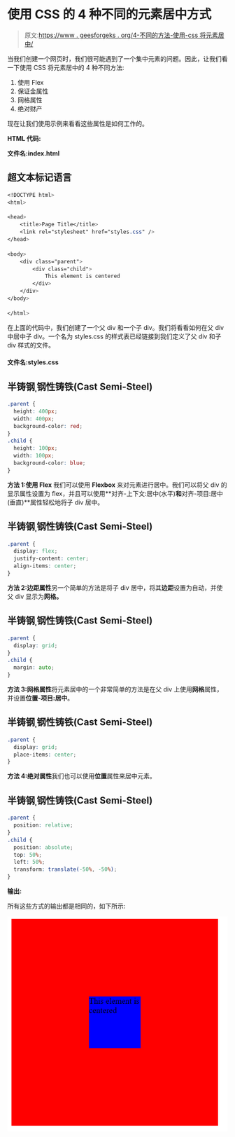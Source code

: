 # 使用 CSS 的 4 种不同的元素居中方式

> 原文:[https://www . geesforgeks . org/4-不同的方法-使用-css 将元素居中/](https://www.geeksforgeeks.org/4-different-ways-to-center-an-element-using-css/)

当我们创建一个网页时，我们很可能遇到了一个集中元素的问题。因此，让我们看一下使用 CSS 将元素居中的 4 种不同方法:

1.  使用 Flex
2.  保证金属性
3.  网格属性
4.  绝对财产

现在让我们使用示例来看看这些属性是如何工作的。

**HTML 代码:**

**文件名:index.html**

## 超文本标记语言

```css
<!DOCTYPE html>
<html>

<head>
    <title>Page Title</title>
    <link rel="stylesheet" href="styles.css" />
</head>

<body>
    <div class="parent">
        <div class="child">
            This element is centered
        </div>
    </div>
</body>

</html>
```

在上面的代码中，我们创建了一个父 div 和一个子 div。我们将看看如何在父 div 中居中子 div。一个名为 styles.css 的样式表已经链接到我们定义了父 div 和子 div 样式的文件。

#### 文件名:styles.css

## 半铸钢ˌ钢性铸铁(Cast Semi-Steel)

```css
.parent {
  height: 400px;
  width: 400px;
  background-color: red;
}
.child {
  height: 100px;
  width: 100px;
  background-color: blue;
}
```

**方法 1:使用 Flex** 我们可以使用 **Flexbox** 来对元素进行居中。我们可以将父 div 的显示属性设置为 flex，并且可以使用**对齐-上下文:居中(水平)**和**对齐-项目:居中(垂直)**属性轻松地将子 div 居中。

## 半铸钢ˌ钢性铸铁(Cast Semi-Steel)

```css
.parent {
  display: flex;
  justify-content: center;
  align-items: center;
}
```

**方法 2:边距属性**另一个简单的方法是将子 div 居中，将其**边距**设置为自动，并使父 div 显示为**网格。**

## 半铸钢ˌ钢性铸铁(Cast Semi-Steel)

```css
.parent {
  display: grid;
}
.child {
  margin: auto;
}
```

**方法 3:网格属性**将元素居中的一个非常简单的方法是在父 div 上使用**网格**属性，并设置**位置-项目:居中**。

## 半铸钢ˌ钢性铸铁(Cast Semi-Steel)

```css
.parent {
  display: grid;
  place-items: center;
}
```

**方法 4:绝对属性**我们也可以使用**位置**属性来居中元素。

## 半铸钢ˌ钢性铸铁(Cast Semi-Steel)

```css
.parent {
  position: relative;
}
.child {
  position: absolute;
  top: 50%;
  left: 50%;
  transform: translate(-50%, -50%);
}
```

**输出:**

所有这些方式的输出都是相同的，如下所示:

![](img/73465b68634d02a85af36a4a5c75296a.png)